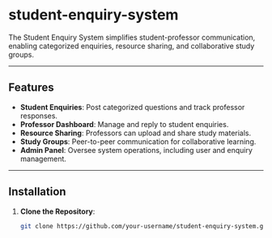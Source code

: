 # student-enquiry-system
 The Student Enquiry System simplifies student-professor communication, enabling categorized enquiries, resource sharing, and collaborative study groups.

---

## Features
- **Student Enquiries**: Post categorized questions and track professor responses.
- **Professor Dashboard**: Manage and reply to student enquiries.
- **Resource Sharing**: Professors can upload and share study materials.
- **Study Groups**: Peer-to-peer communication for collaborative learning.
- **Admin Panel**: Oversee system operations, including user and enquiry management.

---

## Installation

1. **Clone the Repository**:  
   ```bash
   git clone https://github.com/your-username/student-enquiry-system.git
